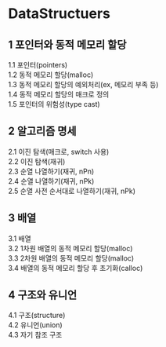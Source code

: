 # DataStructuers

## 1 포인터와 동적 메모리 할당

1.1 포인터(pointers)<br>
1.2 동적 메모리 할당(malloc)<br>
1.3 동적 메모리 할당의 예외처리(ex, 메모리 부족 등)<br>
1.4 동적 메모리 할당의 매크로 정의<br>
1.5 포인터의 위험성(type cast)<br>

## 2 알고리즘 명세

2.1 이진 탐색(매크로, switch 사용)<br>
2.2 이진 탐색(재귀)<br>
2.3 순열 나열하기(재귀, nPn)<br>
2.4 순열 나열하기(재귀, nPk)<br>
2.5 순열 사전 순서대로 나열하기(재귀, nPk)<br>

## 3 배열

3.1 배열<br>
3.2 1차원 배열의 동적 메모리 할당(malloc)<br>
3.3 2차원 배열의 동적 메모리 할당(malloc)<br>
3.4 배열의 동적 메모리 할당 후 초기화(calloc)<br>

## 4 구조와 유니언

4.1 구조(structure)<br>
4.2 유니언(union)<br>
4.3 자기 참조 구조<br>